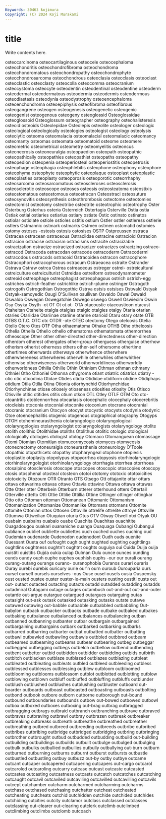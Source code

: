 ```yaml
---
Keywords: 30463 kojimura
Copyright: (C) 2024 Koji Murakami
---
```


# title

Write contents here.



osteocarcinoma osteocartilaginous osteocele osteocephaloma osteochondritis
osteochondrofibroma osteochondroma osteochondromatous osteochondropathy osteochondrophyte osteochondrosarcoma osteochondrous osteoclasia osteoclasis osteoclast
osteoclastic osteoclasty osteocolla osteocomma osteocranium osteocystoma osteocyte osteodentin osteodentinal osteodentine
osteoderm osteodermal osteodermatous osteodermia osteodermis osteodermous osteodiastasis osteodynia osteodystrophy osteoencephaloma
osteoenchondroma osteoepiphysis osteofibroma osteofibrous osteogangrene osteogen osteogenesis osteogenetic osteogenic osteogenist
osteogenous osteogeny osteoglossid Osteoglossidae osteoglossoid Osteoglossum osteographer osteography osteohalisteresis osteoid
osteoids Osteolepidae Osteolepis osteolite osteologer osteologic osteological osteologically osteologies osteologist
osteology osteolysis osteolytic osteoma osteomalacia osteomalacial osteomalacic osteomancy osteomanty osteomas
osteomata osteomatoid osteome osteomere osteometric osteometrical osteometry osteomyelitis osteoncus osteonecrosis
osteoneuralgia osteopaedion osteopath osteopathic osteopathically osteopathies osteopathist osteopaths osteopathy osteopedion
osteopenia osteoperiosteal osteoperiostitis osteopetrosis osteophage osteophagia osteophlebitis osteophone osteophony osteophore
osteophyma osteophyte osteophytic osteoplaque osteoplast osteoplastic osteoplasties osteoplasty osteoporosis osteoporotic
osteorrhaphy osteosarcoma osteosarcomatous osteoscleroses osteosclerosis osteosclerotic osteoscope osteoses osteosis osteosteatoma
osteostixis osteostomatous osteostomous osteostracan Osteostraci osteosuture osteosynovitis osteosynthesis osteothrombosis osteotome
osteotomies osteotomist osteotomy osteotribe osteotrite osteotrophic osteotrophy Oster Osterburg Osterhus
osteria Osterreich Ostertagia Osterville Ostia ostia Ostiak ostial ostiaries ostiarius
ostiary ostiate Ostic ostinato ostinatos ostiolar ostiolate ostiole ostioles ostitis
ostium Ostler ostler ostleress ostlerie ostlers Ostmannic ostmark ostmarks Ostmen
ostmen ostomatid ostomies ostomy ostoses -ostosis ostosis ostosises OSTP Ostpreussen
ostraca Ostracea ostracean ostraceous Ostraciidae ostracine ostracioid Ostracion ostracion ostracise
ostracism ostracisms ostracite ostracizable ostracization ostracize ostracized ostracizer ostracizes ostracizing
ostraco- ostracod Ostracoda ostracodan ostracode ostracoderm Ostracodermi ostracodous ostracods ostracoid
Ostracoidea ostracon ostracophore Ostracophori ostracophorous ostracum Ostraeacea ostraite Ostrander Ostrava
Ostraw ostrca Ostrea ostreaceous ostreger ostrei- ostreicultural ostreiculture ostreiculturist Ostreidae
ostreiform ostreodynamometer ostreoid ostreophage ostreophagist ostreophagous ostrich ostrich-egg ostriches ostrich-feather
ostrichlike ostrich-plume ostringer Ostrogoth ostrogoth Ostrogothian Ostrogothic Ostrya ostsis ostsises
Ostwald Ostyak Ostyak-samoyedic Osugi O'Sullivan osullivan Osvaldo Oswal Oswald Oswaldo
Oswegan Oswegatchie Oswego oswego Oswell Oswiecim Oswin Osy Osyka Osyth
-ot OT Ot ot ot- OTA otacoustic otacousticon otacust Otaheitan
Otaheite otalgia otalgias otalgic otalgies otalgy Otaria otarian otaries Otariidae
Otariinae otariine otarine otarioid Otaru otary otate OTB OTBS O.T.C.
OTC otc OTDR -ote OTEC otectomy Otego otelcosis Otelia Otello
Otero Otes OTF Otha othaematoma Othake OTHB Othe othelcosis Othelia
Othella Othello othello othematoma othematomata othemorrhea otheoscope Other other other-directed
other-directedness other-direction otherdom otherest othergates other-group otherguess otherguise otherhow otherism
otherist otherness others other-self othersome othertime othertimes otherwards otherways otherwhence
otherwhere otherwhereness otherwheres otherwhile otherwhiles otherwhither otherwise otherwiseness otherworld otherworldliness
otherworldly otherworldness Othilia Othilie Othin Othinism Othman othman othmany Othniel
Otho Othoniel Othonna othygroma otiant otiatric otiatrics otiatry -otic otic
oticodinia Otidae Otides otidia Otididae otidiform otidine Otidiphaps otidium Otila
Otilia Otina Otionia otiorhynchid Otiorhynchidae Otiorhynchinae otiose otiosely otioseness otiosities
otiosity Otis Otisco Otisville otitic otitides otitis otium otkon OTL
Otley OTLF OTM Oto oto- otoantritis otoblennorrhea otocariasis otocephalic otocephaly
otocerebritis otocleisis otoconia otoconial otoconite otoconium otocrane otocranial otocranic otocranium
Otocyon otocyst otocystic otocysts otodynia otodynic Otoe otoencephalitis otogenic otogenous
otographical otography Otogyps OTOH otohemineurasthenia otolaryngologic otolaryngological otolaryngologies otolaryngologist otolaryngologists
otolaryngology otolite otolith otolithic Otolithidae otoliths Otolithus otolitic otologic otological
otologically otologies otologist otology Otomaco Otomanguean otomassage Otomi Otomian Otomitlan
otomucormycosis otomyces otomycosis otonecrectomy otoneuralgia otoneurasthenia otoneurology O'Toole otopathic otopathicetc
otopathy otopharyngeal otophone otopiesis otoplastic otoplasty otopolypus otopyorrhea otopyosis otorhinolaryngologic
otorhinolaryngologist otorhinolaryngology otorrhagia otorrhea otorrhoea otosalpinx otosclerosis otoscope otoscopes otoscopic
otoscopies otoscopy otosis otosphenal otosteal otosteon ototoi ototomy ototoxic ototoxicities
ototoxicity Otozoum OTR Otranto OTS Otsego Ott ottajanite ottar ottars
ottava ottavarima ottavas ottave Ottavia ottavino Ottawa ottawa ottawas Otte
Otter otter Otterbein Otterburn otterer otterhound otters Ottertail Otterville ottetto
Otti Ottie Ottilie Ottillia Ottine Ottinger ottinger ottingkar Otto otto
Ottoman ottoman Ottomanean Ottomanic Ottomanism Ottomanization Ottomanize Ottomanlike Ottomans ottomans
Ottomite ottomite Ottonian ottos Ottosen Ottoville ottrelife ottrelite ottroye Ottsville
Ottumwa Ottweilian Otuquian oturia Otus OTV Otway Otwell otxi Otyak
OU ouabain ouabains ouabaio ouabe Ouachita Ouachitas ouachitite Ouagadougou ouakari
ouananiche ouanga Ouaquaga Oubangi Oubangui oubliance oubliet oubliette oubliettes ouch
ouched ouches ouching oud Oudemian oudenarde Oudenodon oudenodont Oudh ouds
ouenite Ouessant Oueta ouf oufought ough ought oughted oughting oughtlings
oughtlins oughtness oughtn't oughtnt oughts ouguiya oui Ouida Ouija ouija
ouistiti ouistitis Oujda oukia oulap Oulman Oulu ounce ounces ounding
ounds oundy ouph ouphe ouphes ouphish ouphs -our our ourali
ourang ourang-outang ourangs ourano- ouranophobia Ouranos ourari ouraris Ouray ourebi
ourebis ouricury ourie our'n ourn ouroub Ourouparia ours oursel ourself
oursels ourselves -ous Ouse ousel ousels ousia Ouspensky oust ousted
oustee ouster ouster-le-main ousters ousting oustiti ousts out out- outact
outacted outacting outacts outadd outadded outadding outadds outadmiral Outagami outage
outages outambush out-and-out out-and-outer outarde out-argue outargue outargued outargues outarguing
outas outasight out-ask outask outasked outasking outasks outate outawe outawed
outawing out-babble outbabble outbabbled outbabbling Out-babylon outback outbacker outbacks outbade
outbake outbaked outbakes outbaking outbalance outbalanced outbalances outbalancing outban outbanned
outbanning outbanter outbar outbargain outbargained outbargaining outbargains outbark outbarked outbarking
outbarks outbarred outbarring outbarter outbat outbatted outbatter outbatting outbawl outbawled
outbawling outbawls outbbled outbbred outbeam outbeamed outbeaming outbeams outbear outbearing
outbeg outbeggar outbegged outbegging outbegs outbelch outbellow outbend outbending outbent
outbetter outbid outbidden outbidder outbidding outbids outbirth outbitch outblacken outblaze
outblazed outblazes outblazing outbleat outbleated outbleating outbleats outbled outbleed outbleeding
outbless outblessed outblesses outblessing outblew outbloom outbloomed outblooming outblooms outblossom
outblot outblotted outblotting outblow outblowing outblown outbluff outbluffed outbluffing outbluffs
outblunder outblush outblushed outblushes outblushing outbluster outboard out-boarder outboards outboast
outboasted outboasting outboasts outbolting outbond outbook outbore outborn outborne outborough
out-bound outbound outboundaries outbounds outbow out-bowed outbowed outbowl outbox outboxed
outboxes outboxing out-brag outbrag outbragged outbragging outbrags outbraid outbranch outbranching
outbrave outbraved outbraves outbraving outbrawl outbray outbrazen outbreak outbreaker outbreaking
outbreaks outbreath outbreathe outbreathed outbreather outbreathing outbred outbreed outbreeding outbreeds
outbribe outbribed outbribes outbribing outbridge outbridged outbridging outbring outbringing outbrother
outbrought outbud outbudded outbudding outbuild out-building outbuilding outbuildings outbuilds outbuilt
outbulge outbulged outbulging outbulk outbulks outbullied outbullies outbully outbullying out-burn
outburn outburned outburning outburns outburnt outburst outbursts outbustle outbustled outbustling
outbuy outbuzz out-by outby outbye outcame outcant outcaper outcapered outcapering
outcapers out-cargo outcarol outcaroled outcaroling outcarry outcase outcast outcaste outcasted
outcastes outcasting outcastness outcasts outcatch outcatches outcatching outcaught outcavil outcaviled
outcaviling outcavilled outcavilling outcavils outcept outchamber outcharm outcharmed outcharming outcharms
outchase outchased outchasing outchatter outcheat outcheated outcheating outcheats outchid outchidden
outchide outchided outchides outchiding outcities outcity outclamor outclass outclassed outclasses
outclassing out-clearer out-clearing outclerk outclimb outclimbed outclimbing outclimbs outclomb outcoach
